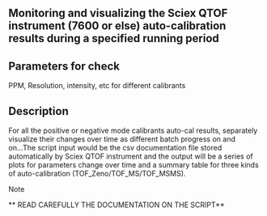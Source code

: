 Monitoring and visualizing the Sciex QTOF instrument (7600 or else) auto-calibration results during a specified running period
---------------------------------------
Parameters for check
-----------
  PPM, Resolution, intensity, etc for different calibrants 

Description
-----------
  For all the positive or negative mode calibrants auto-cal results, separately visualize their changes over time as different batch progress on and on...The script input would be the csv documentation file stored automatically by Sciex QTOF instrument and the output will be a series of plots for parameters change over time and a summary table for three kinds of auto-calibration (TOF_Zeno/TOF_MS/TOF_MSMS). 

> [!NOTE]
> ** READ CAREFULLY THE DOCUMENTATION ON THE SCRIPT**
